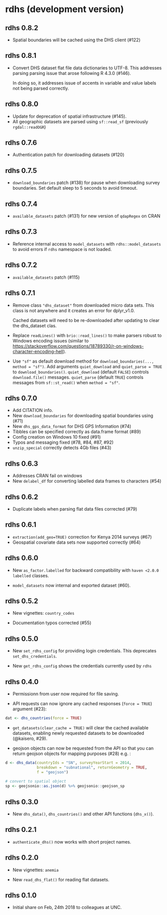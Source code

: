 # rdhs (development version)

## rdhs 0.8.2

* Spatial boundaries will be cached using the DHS client  (#122)

## rdhs 0.8.1

* Convert DHS dataset flat file data dictionaries to UTF-8. This addresses parsing 
  parsing issue that arose following R 4.3.0 (#146). 
  
  In doing so, it addresses issue of accents in variable and value labels not being parsed correctly.
  
## rdhs 0.8.0

* Update for deprecation of spatial infrastructure (#145).
* All geographic datasets are parsed using `sf::read_sf` (previously `rgdal::readOGR`)

## rdhs 0.7.6

* Authentication patch for downloading datasets (#120) 

## rdhs 0.7.5

* `download_boundaries` patch (#138) for pause when downloading survey boundaries. Set default sleep to 5 seconds to avoid timeout.

## rdhs 0.7.4

* `available_datasets` patch (#131) for new version of `qdapRegex` on CRAN

## rdhs 0.7.3

* Reference internal access to `model_datasets` with `rdhs::model_datasets` to avoid errors if `rdhs` namespace is not loaded.

## rdhs 0.7.2

* `available_datasets` patch (#115)

## rdhs 0.7.1

* Remove class `"dhs_dataset"` from downloaded micro data sets. This class is not 
  anywhere and it creates an error for dplyr_v1.0. 
  
  Cached datasets will need to be re-downloaded after updating to clear the 
  dhs_dataset clas.

* Replace `readLines()` with `brio::read_lines()` to make parsers robust to 
  Windows encoding issues (similar to https://stackoverflow.com/questions/18789330/r-on-windows-character-encoding-hell).

* Use `"sf"` as default download method for `download_boundaries(..., method = "sf")`.
  Add arguments `quiet_download` and `quiet_parse = TRUE` to 
  `download_boundaries()`. `quiet_download` (default `FALSE`) controls `download.file()` 
  messages. `quiet_parse` (default `TRUE`) controls messages from `sf::st_read()` when
  `method = "sf"`.

## rdhs 0.7.0

* Add CITATION info.
* New `download_boundaries` for downloading spatial boundaries using (#71)
* New `dhs_gps_data_format` for DHS GPS Information (#74)
* Tibbles can be specified correctly as data.frame format (#89)
* Config creation on Windows 10 fixed (#91)
* Typos and messaging fixed (#78, #84, #87, #92)
* `unzip_special` correctly detects 4Gb files (#43)

## rdhs 0.6.3

* Addresses CRAN fail on windows 
* New `delabel_df` for converting labelled data frames to characters (#54)

## rdhs 0.6.2

* Duplicate labels when parsing flat data files corrected (#79)

## rdhs 0.6.1

* `extraction(add_geo=TRUE)` correction for Kenya 2014 surveys (#67)
* Geospatial covariate data sets now supported correctly (#64)

## rdhs 0.6.0

* New `as_factor.labelled` for backward compatibility with `haven <2.0.0` 
`labelled` classes.

* `model_datasets` now internal and exported dataset (#60).

## rdhs 0.5.2

* New vignettes: `country_codes`

* Documentation typos corrected (#55)

## rdhs 0.5.0

* New `set_rdhs_config` for providing login credentials. This deprecates
`set_dhs_credentials`. 

* New `get_rdhs_config` shows the credentials currently used by `rdhs`

## rdhs 0.4.0

* Permissionn from user now required for file saving.

* API requests can now ignore any cached responses (`force = TRUE`) argument 
(#23):

```R
dat <- dhs_countries(force = TRUE)
```

* `get_datasets(clear_cache = TRUE)` will clear the cached available datasets,
enabling newly requested datasets to be downloaded (@kaisero, #29).

* geojson objects can now be requested from the API so that you can return
geojson objects for mapping purposes (#28) e.g. :

```R
d <- dhs_data(countryIds = "SN", surveyYearStart = 2014, 
              breakdown = "subnational", returnGeometry = TRUE,
              f = "geojson")
              
# convert to spatial object
sp <- geojsonio::as.json(d) %>% geojsonio::geojson_sp

```

## rdhs 0.3.0

* New `dhs_data()`, `dhs_countries()` and other API functions (`dhs_x()`). 

## rdhs 0.2.1

* `authenticate_dhs()` now works with short project names.

## rdhs 0.2.0

* New vignettes: `anemia`

* New `read_dhs_flat()` for reading flat datasets.

## rdhs 0.1.0

* Initial share on Feb, 24th 2018 to colleagues at UNC.
